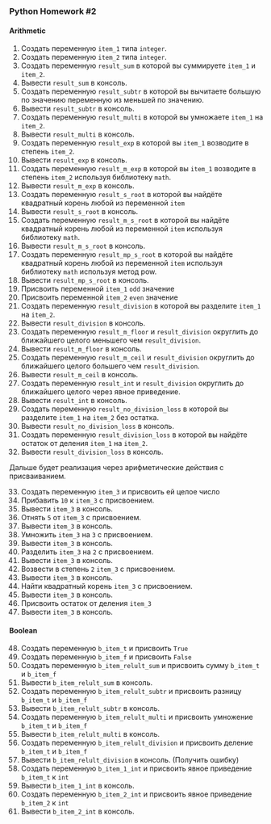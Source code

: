 ### Python Homework #2

#### Arithmetic

 1. Создать переменную `item_1` типа `integer`.
 2. Создать переменную `item_2` типа `integer`.
 3. Создать переменную `result_sum` в которой вы суммируете `item_1` и `item_2`.
 4. Вывести `result_sum` в консоль.
 5. Создать переменную `result_subtr` в которой вы вычитаете большую по значению переменную из меньшей по значению.
 6. Вывести `result_subtr` в консоль.
 7. Создать переменную `result_multi` в которой вы умножаете `item_1` на `item_2`.
 8. Вывести `result_multi` в консоль.
 9. Создать переменную `result_exp` в которой вы `item_1` возводите в степень `item_2`.
 10. Вывести `result_exp` в консоль.
 11. Создать переменную `result_m_exp` в которой вы `item_1` возводите в степень `item_2` используя библиотеку `math`.
 12. Вывести `result_m_exp` в консоль.
 13. Создать переменную `result_s_root` в которой вы найдёте квадратный корень любой из переменной `item` 
 14. Вывести `result_s_root` в консоль.
 15. Создать переменную `result_m_s_root` в которой вы найдёте квадратный корень любой из переменной `item` используя библиотеку `math`.
 16. Вывести `result_m_s_root` в консоль.
 17. Создать переменную `result_mp_s_root` в которой вы найдёте квадратный корень любой из переменной `item` используя библиотеку `math` используя метод pow.
 18. Вывести `result_mp_s_root` в консоль.
 19. Присвоить переменной `item_1` `odd` значение
 20. Присвоить переменной `item_2` `even` значение
 21. Создать переменную `result_division` в которой вы разделите `item_1` на `item_2`.
 22. Вывести `result_division` в консоль.
 23. Создать переменную `result_m_floor` и `result_division` округлить до ближайшего целого меньшего чем `result_division`.
 24. Вывести `result_m_floor` в консоль.
 25. Создать переменную `result_m_ceil` и `result_division` округлить до ближайшего целого большего чем `result_division`.
 26. Вывести `result_m_ceil` в консоль.
 27. Создать переменную `result_int` и `result_division` округлить до ближайшего целого через явное приведение.
 28. Вывести `result_int` в консоль.
 29. Создать переменную `result_no_division_loss` в которой вы разделите `item_1` на `item_2` без остатка.
 30. Вывести `result_no_division_loss` в консоль.
 31. Создать переменную `result_division_loss` в которой вы найдёте остаток от деления `item_1` на `item_2`.
 32. Вывести `result_division_loss` в консоль.

Дальше будет реализация через арифметические действия с присваиванием.

 33. Создать переменную `item_3` и присвоить ей целое число
 34. Прибавить `10` к `item_3` с присвоением.
 35. Вывести `item_3` в консоль.
 36. Отнять `5` от `item_3` с присвоением.
 37. Вывести `item_3` в консоль.
 38. Умножить `item_3` на `3` с присвоением.
 39. Вывести `item_3` в консоль.
 40. Разделить `item_3` на `2` с присвоением.
 41. Вывести `item_3` в консоль.
 42. Возвести в степень `2` `item_3` с присвоением.
 43. Вывести `item_3` в консоль.
 44. Найти квадратный корень `item_3` с присвоением.
 45. Вывести `item_3` в консоль.
 46. Присвоить остаток от деления `item_3`
 47. Вывести `item_3` в консоль.

#### Boolean

 48. Создать переменную `b_item_t` и присвоить `True`
 49. Создать переменную `b_item_f` и присвоить `False`
 50. Создать переменную `b_item_relult_sum` и присвоить сумму `b_item_t` и `b_item_f`
 51. Вывести `b_item_relult_sum` в консоль.
 52. Создать переменную `b_item_relult_subtr` и присвоить разницу `b_item_t` и `b_item_f`
 53. Вывести `b_item_relult_subtr` в консоль.
 54. Создать переменную `b_item_relult_multi` и присвоить умножение `b_item_t` и `b_item_f`
 55. Вывести `b_item_relult_multi` в консоль.
 56. Создать переменную `b_item_relult_division` и присвоить деление `b_item_t` и `b_item_f`
 57. Вывести `b_item_relult_division` в консоль. (Получить ошибку)
 58. Создать переменную `b_item_1_int` и присвоить явное приведение `b_item_t` к `int` 
 59. Вывести `b_item_1_int` в консоль.
 60. Создать переменную `b_item_2_int` и присвоить явное приведение `b_item_2` к `int` 
 61. Вывести `b_item_2_int` в консоль.